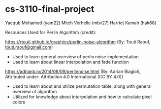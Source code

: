 # cs-3110-final-project
Yacqub Mohamed (yam22)
Mitch Verhelle (mbv27)
Harriet Kumah (hak68)

Resources Used for Perlin Algorithm (credit):

https://rtouti.github.io/graphics/perlin-noise-algorithm (By: Touti Raouf, touti.raouf@gmail.com)
  - Used to learn general overview of perlin noise implementation
  - Used to learn about linear interpolation and fade function

https://adrianb.io/2014/08/09/perlinnoise.html (By: Adrian Biagioli, Attributed under: Attribution 4.0 International (CC BY 4.0))
  - Used to learn about and utilize permutation table, along with general overview of algorithm
  - Utilized for knowledge about interpolation and how to calculate pixel colors
